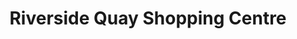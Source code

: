 ---
title: "Riverside Quay Shopping Centre"
url: /haverfordwest/riverside-quay-shopping-centre/
shop: Einkaufszentrum
---
